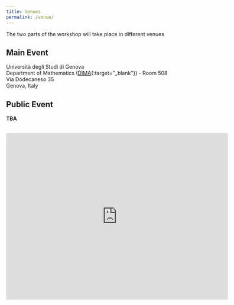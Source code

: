 ```yaml
---
title: Venues 
permalink: /venue/
--- 
```


The two parts of the workshop will take place in different venues 


## Main Event 

Università degli Studi di Genova  
Department of Mathematics ([DIMA](https://dima.unige.it){:target="_blank"}) - Room 508  
Via Dodecaneso 35  
Genova, Italy 


## Public Event 

**TBA** 



<br> 

<iframe src="https://www.google.com/maps/embed?pb=!1m18!1m12!1m3!1d2850.4560799740066!2d8.969591912386525!3d44.40328607095581!2m3!1f0!2f0!3f0!3m2!1i1024!2i768!4f13.1!3m3!1m2!1s0x12d3430af8b560bd%3A0xffca518652b2929!2sUniversit%C3%A0%20di%20Genova%20-%20Dipartimento%20di%20Matematica!5e0!3m2!1sit!2sit!4v1699536379919!5m2!1sit!2sit" width="600" height="450" style="border:0;" allowfullscreen="" loading="lazy" referrerpolicy="no-referrer-when-downgrade"></iframe>




